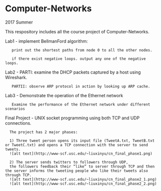 # Computer-Networks

2017 Summer

This respository includes all the course project of Computer-Networks.

Lab1 - implement BellmanFord algorithm:
       
       print out the shortest paths from node 0 to all the other nodes.
       
       if there exist negative loops. output any one of the negative loops.
       
       
Lab2 - PARTI:  examine the DHCP packets captured by a host using Wireshark. 
       
       PARTII: observe ARP protocol in action by looking up ARP cache.
       
       
Lab3 - Demonstrate the operation of the Ethernet network 
       
       Examine the performance of the Ethernet network under different scenarios
       

Final Project - UNIX socket programming using both TCP and UDP connections.

      The project has 2 major phases: 
      
      1) Three tweet person opens its input file (TweetA.txt, TweetB.txt or TweetC.txt) and opens a TCP connection with the server to send tweets.  
      ![alt text](http://www-scf.usc.edu/~liuxinyu/cn_final_phase1.png)
      
      2) The server sends twitters to followers through UDP, 
      the followers feedback their “like” to server through TCP and then the server informs the tweeting people who like their tweets also through TCP. 
      ![alt text](http://www-scf.usc.edu/~liuxinyu/cn_final_phase2_1.png)
      ![alt text](http://www-scf.usc.edu/~liuxinyu/cn_final_phase2_2.png)
    
 
